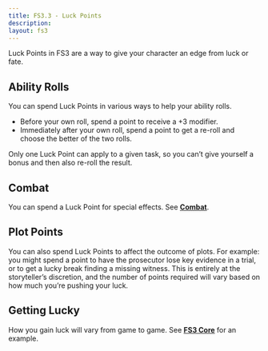 ```yaml
---
title: FS3.3 - Luck Points
description:
layout: fs3
---
```


Luck Points in FS3 are a way to give your character an edge from luck or fate.

## Ability Rolls

You can spend Luck Points in various ways to help your ability rolls.

* Before your own roll, spend a point to receive a +3 modifier.
* Immediately after your own roll, spend a point to get a re-roll and choose the better of the two rolls.

Only one Luck Point can apply to a given task, so you can’t give yourself a bonus and then also re-roll the result.

## Combat

You can spend a Luck Point for special effects.  See **[Combat](/fs3/fs3-3/combat.html#luck)**.

## Plot Points

You can also spend Luck Points to affect the outcome of plots. For example: you might spend a point to have the prosecutor lose key evidence in a trial, or to get a lucky break finding a missing witness. This is entirely at the storyteller’s discretion, and the number of points required will vary based on how much you’re pushing your luck.

## Getting Lucky

How you gain luck will vary from game to game.  See **[FS3 Core](/fs3/fs3-3/core.html)** for an example.